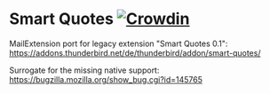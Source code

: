 Smart Quotes [![Crowdin](https://badges.crowdin.net/smart-quotes/localized.svg)](https://crowdin.com/project/smart-quotes)
=====

MailExtension port for legacy extension "Smart Quotes 0.1":<br />
https://addons.thunderbird.net/de/thunderbird/addon/smart-quotes/

Surrogate for the missing native support: https://bugzilla.mozilla.org/show_bug.cgi?id=145765
